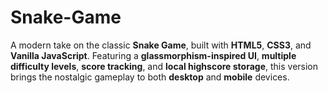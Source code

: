 # Snake-Game
A modern take on the classic **Snake Game**, built with **HTML5**, **CSS3**, and **Vanilla JavaScript**.   Featuring a **glassmorphism-inspired UI**, **multiple difficulty levels**, **score tracking**, and **local highscore storage**, this version brings the nostalgic gameplay to both **desktop** and **mobile** devices.
